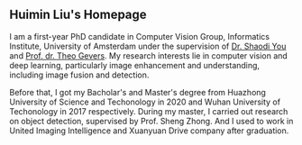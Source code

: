 ## Huimin Liu's Homepage

I am a first-year PhD candidate in Computer Vision Group, Informatics Institute, University of Amsterdam under the supervision of [Dr. Shaodi You](https://youshaodi.github.io/) and [Prof. dr. Theo Gevers](https://staff.fnwi.uva.nl/th.gevers/). My research interests lie in computer vision and deep learning, particularly image enhancement and understanding, including image fusion and detection.

Before that, I got my Bacholar's and Master's degree from Huazhong University of Science and Techonology in 2020 and Wuhan University of Techonology in 2017 respectively. During my master, I carried out research on object detection, supervised by Prof. Sheng Zhong. And I used to work in United Imaging Intelligence and Xuanyuan Drive company after graduation.

